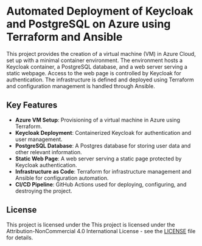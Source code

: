 # Automated Deployment of Keycloak and PostgreSQL on Azure using Terraform and Ansible

This project provides the creation of a virtual machine (VM) in Azure Cloud, set up with a minimal container environment. The environment hosts a Keycloak container, a PostgreSQL database, and a web server serving a static webpage. Access to the web page is controlled by Keycloak for authentication. The infrastructure is defined and deployed using Terraform and configuration management is handled through Ansible.

## Key Features
- **Azure VM Setup**: Provisioning of a virtual machine in Azure using Terraform.
- **Keycloak Deployment**: Containerized Keycloak for authentication and user management.
- **PostgreSQL Database**: A Postgres database for storing user data and other relevant information.
- **Static Web Page**: A web server serving a static page protected by Keycloak authentication.
- **Infrastructure as Code**: Terraform for infrastructure management and Ansible for configuration automation.
- **CI/CD Pipeline**: GitHub Actions used for deploying, configuring, and destroying the project.

## License
This project is licensed under the This project is licensed under the Attribution-NonCommercial 4.0 International License - see the [LICENSE](https://creativecommons.org/licenses/by-nc/4.0/deed.en)
file for details.